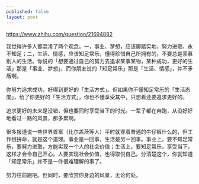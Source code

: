 ```yaml
---
published: false
layout: post
---
```

https://www.zhihu.com/question/21694882
<div>我觉得许多人都混淆了两个观念。一，事业、梦想，应该脚踏实地、努力进取、永不知足；二，生活、情感，应该知足常乐，懂得珍惜自己所拥有的，不要总是羡慕别人的生活。你说的「想要通过自己的努力去追求某事某物，某种成功，更好的生活」那是「事业、梦想」，而你朋友说的「知足常乐」那是「生活、情感」，并不矛盾啊。<br><br>你努力追求成功，好得到更好的「生活方式」。但如果你不懂知足常乐的「生活态度」，给了你更好的「生活方式」，你也不懂享受其中，只想着还要追求更好的。<br><br>追求更好的未来是没错，但也要同时享受当下的时光。一辈子都在奔跑，从没好好地看过一路的风景，那多累啊。<br><br>很多报道说一些世界首富（比尔盖茨等人）平时就穿着普通的牛仔裤什么的，但工作很拼命，就是这个道理。事业是一回事，生活是另一回事。事业上，要不知足常乐，要努力进取，方能实现一个人的社会价值；生活上，要知足常乐，享受当下，这样才会令自己开心。人要实现社会价值，也得取悦自己。分清楚这个，你就知道「知足常乐」并不是一件很难理解的事了。<br><br>努力往前跑吧。但同时，要欣赏你身边的风景，无论何处。</div>